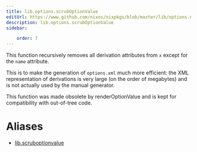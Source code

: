 ```yaml
---
title: lib.options.scrubOptionValue
editUrl: https://www.github.com/nixos/nixpkgs/blob/master/lib/options.nix#L361C22
description: lib.options.scrubOptionValue
sidebar:

    order: 7
---
```


This function recursively removes all derivation attributes from
`x` except for the `name` attribute.

This is to make the generation of `options.xml` much more
efficient: the XML representation of derivations is very large
(on the order of megabytes) and is not actually used by the
manual generator.

This function was made obsolete by renderOptionValue and is kept for
compatibility with out-of-tree code.


# Aliases

- [lib.scruboptionvalue](/nix-doc-comments/reference/lib/lib-scruboptionvalue)


